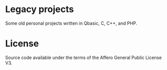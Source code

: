 Legacy projects
===============

Some old personal projects written in Qbasic, C, C++, and PHP.

License
=======
Source code available under the terms of the  Affero General Public License V3.
